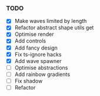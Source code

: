 ### TODO

- [x] Make waves limited by length
- [x] Refactor abstract shape utils get
- [x] Optimise render
- [x] Add controls
- [x] Add fancy design
- [x] Fix ts-ignore hacks
- [x] Add wave spawner
- [ ] Optimise abstractions
- [ ] Add rainbow gradients
- [ ] Fix shadow
- [ ] Refactor
